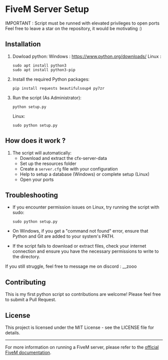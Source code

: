 # FiveM Server Setup

IMPORTANT : Script must be runned with elevated privileges to open ports
Feel free to leave a star on the repository, it would be motivating :)

## Installation

1. Dowload python:
   Windows : https://www.python.org/downloads/
   Linux :
   ```
   sudo apt install python3
   sudo apt install python3-pip
   ```

2. Install the required Python packages:
   ```
   pip install requests beautifulsoup4 py7zr
   ```

3. Run the script (As Administrator):
   ```
   python setup.py
   ```
   Linux:
   ```
   sudo python setup.py
   ```
## How does it work ?


1. The script will automatically:
   - Download and extract the cfx-server-data
   - Set up the resources folder
   - Create a `server.cfg` file with your configuration
   - Help to setup a database (Windows) or complete setup (Linux)
   - Open your ports

## Troubleshooting

- If you encounter permission issues on Linux, try running the script with sudo:
  ```
  sudo python setup.py
  ```

- On Windows, if you get a "command not found" error, ensure that Python and Git are added to your system's PATH.

- If the script fails to download or extract files, check your internet connection and ensure you have the necessary permissions to write to the directory.

If you still struggle, feel free to message me on discord : __zooo

## Contributing

This is my first python script so contributions are welcome! Please feel free to submit a Pull Request.

## License

This project is licensed under the MIT License - see the LICENSE file for details.

---

For more information on running a FiveM server, please refer to the [official FiveM documentation](https://docs.fivem.net/docs/server-manual/setting-up-a-server/).
